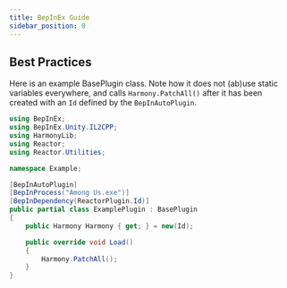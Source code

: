 ```yaml
---
title: BepInEx Guide
sidebar_position: 0
---
```



## Best Practices

Here is an example BasePlugin class. Note how it does not (ab)use static variables everywhere, and calls `Harmony.PatchAll()` after it has been created with an `Id` defined by the `BepInAutoPlugin`.
```csharp
using BepInEx;
using BepInEx.Unity.IL2CPP;
using HarmonyLib;
using Reactor;
using Reactor.Utilities;

namespace Example;

[BepInAutoPlugin]
[BepInProcess("Among Us.exe")]
[BepInDependency(ReactorPlugin.Id)]
public partial class ExamplePlugin : BasePlugin
{
    public Harmony Harmony { get; } = new(Id);

    public override void Load()
    {
        Harmony.PatchAll();
    }
}
```
